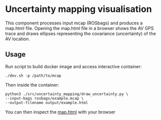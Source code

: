 # Uncertainty mapping visualisation

This component processes input mcap (ROSbags) and produces a map.html file.
Opening the map.html file in a browser shows the AV GPS trace and draws ellipses
representing the covariance (uncertainty) of the AV location.

## Usage
Run script to build docker image and access interactive container:

```
./dev.sh -p /path/to/mcap
```

Then inside the container:

```
python3 ./src/uncertainty_mapping/draw_uncertainty.py \
--input-bags rosbags/example.mcap \
--output-filename output/example.html
```

You can then inspect the [map.html](https://rawcdn.githack.com/ipab-rad/tartan_localisation_tools/5bc4769e66d4e77dd4af6ef17a22d37680c68df0/output/map.html) with your browser